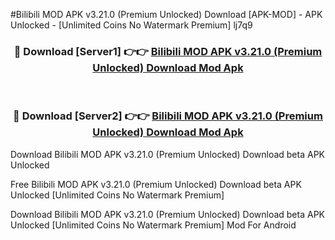 #Bilibili MOD APK v3.21.0 (Premium Unlocked) Download [APK-MOD] - APK Unlocked - [Unlimited Coins No Watermark Premium] lj7q9



<div align="center">

<h3>🔴 Download [Server1] 👉👉 <a href="https://momento.my/?title=Bilibili_MOD_APK_v3.21.0_(Premium_Unlocked)_Download">Bilibili MOD APK v3.21.0 (Premium Unlocked) Download Mod Apk</a></h3><br>

<h3>🔴 Download [Server2] 👉👉 <a href="https://momento.my/?title=Bilibili_MOD_APK_v3.21.0_(Premium_Unlocked)_Download">Bilibili MOD APK v3.21.0 (Premium Unlocked) Download Mod Apk</a></h3>
</div>



Download Bilibili MOD APK v3.21.0 (Premium Unlocked) Download beta APK Unlocked

Free Bilibili MOD APK v3.21.0 (Premium Unlocked) Download beta APK Unlocked [Unlimited Coins No Watermark Premium]

Download Bilibili MOD APK v3.21.0 (Premium Unlocked) Download beta APK Unlocked [Unlimited Coins No Watermark Premium] Mod For Android
